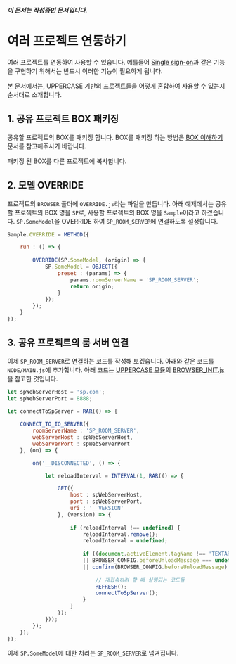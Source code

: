 ***이 문서는 작성중인 문서입니다.***

# 여러 프로젝트 연동하기
여러 프로젝트를 연동하여 사용할 수 있습니다. 예를들어 [Single sign-on](https://en.wikipedia.org/wiki/Single_sign-on)과 같은 기능을 구현하기 위해서는 반드시 이러한 기능이 필요하게 됩니다.

본 문서에서는, UPPERCASE 기반의 프로젝트들을 어떻게 혼합하여 사용할 수 있는지 순서대로 소개합니다.

## 1. 공유 프로젝트 BOX 패키징
공유할 프로젝트의 BOX를 패키징 합니다. BOX를 패키징 하는 방법은 [BOX 이해하기](BOX.md) 문서를 참고해주시기 바랍니다.

패키징 된 BOX를 다른 프로젝트에 복사합니다.

## 2. 모델 OVERRIDE
프로젝트의 `BROWSER` 폴더에 `OVERRIDE.js`라는 파일을 만듭니다. 아래 예제에서는 공유할 프로젝트의 BOX 명을 `SP`로, 사용할 프로젝트의 BOX 명을 `Sample`이라고 하겠습니다. `SP.SomeModel`을 OVERRIDE 하여 `SP_ROOM_SERVER`에 연결하도록 설정합니다.

```javascript
Sample.OVERRIDE = METHOD({

	run : () => {
		
		OVERRIDE(SP.SomeModel, (origin) => {
			SP.SomeModel = OBJECT({
				preset : (params) => {
					params.roomServerName = 'SP_ROOM_SERVER';
					return origin;
				}
			});
		});
	}
});
```

## 3. 공유 프로젝트의 룸 서버 연결
이제 `SP_ROOM_SERVER`로 연결하는 코드를 작성해 보겠습니다. 아래와 같은 코드를 `NODE/MAIN.js`에 추가합니다. 아래 코드는 [UPPERCASE 모듈](UPPERCASE.md)의 [BROWSER_INIT.js](../../UPPERCASE/BROWSER_INIT.js)을 참고한 것입니다.

```javascript
let spWebServerHost = 'sp.com';
let spWebServerPort = 8888;

let connectToSpServer = RAR(() => {
	
	CONNECT_TO_IO_SERVER({
		roomServerName : 'SP_ROOM_SERVER',
		webServerHost : spWebServerHost,
		webServerPort : spWebServerPort
	}, (on) => {

		on('__DISCONNECTED', () => {

			let reloadInterval = INTERVAL(1, RAR(() => {

				GET({
					host : spWebServerHost,
					port : spWebServerPort,
					uri : '__VERSION'
				}, (version) => {
					
					if (reloadInterval !== undefined) {
						reloadInterval.remove();
						reloadInterval = undefined;
						
						if ((document.activeElement.tagName !== 'TEXTAREA' && document.activeElement.tagName !== 'INPUT')
						|| BROWSER_CONFIG.beforeUnloadMessage === undefined
						|| confirm(BROWSER_CONFIG.beforeUnloadMessage) === true) {
							
							// 재접속하려 할 때 실행되는 코드들
							REFRESH();
							connectToSpServer();
						}
					}
				});
			}));
		});
	});
});
```

이제 `SP.SomeModel`에 대한 처리는 `SP_ROOM_SERVER`로 넘겨집니다.